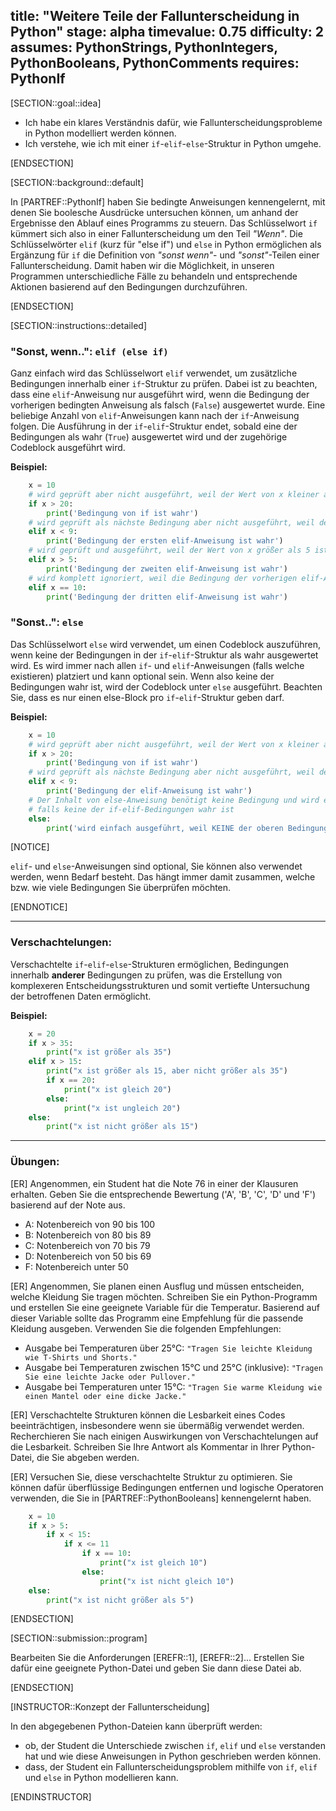 title: "Weitere Teile der Fallunterscheidung in Python"
stage: alpha
timevalue: 0.75
difficulty: 2
assumes: PythonStrings, PythonIntegers, PythonBooleans, PythonComments
requires: PythonIf
---

[SECTION::goal::idea]

- Ich habe ein klares Verständnis dafür, wie Fallunterscheidungsprobleme in Python modelliert werden können.  
- Ich verstehe, wie ich mit einer `if`-`elif`-`else`-Struktur in Python umgehe. 

[ENDSECTION]

[SECTION::background::default]

In [PARTREF::PythonIf] haben Sie bedingte Anweisungen kennengelernt, mit denen Sie boolesche Ausdrücke untersuchen können, um anhand der Ergebnisse den Ablauf eines Programms zu steuern. Das Schlüsselwort `if` kümmert sich also in einer Fallunterscheidung um den Teil *"Wenn"*. Die Schlüsselwörter `elif` (kurz für "else if") und `else` in Python ermöglichen als Ergänzung für `if` die Definition von *"sonst wenn"*- und *"sonst"*-Teilen einer Fallunterscheidung. Damit haben wir die Möglichkeit, in unseren Programmen unterschiedliche Fälle zu behandeln und entsprechende Aktionen basierend auf den Bedingungen durchzuführen.

[ENDSECTION]

[SECTION::instructions::detailed]

### "Sonst, wenn..": `elif (else if)`

Ganz einfach wird das Schlüsselwort `elif` verwendet, um zusätzliche Bedingungen innerhalb einer `if`-Struktur zu prüfen. Dabei ist zu beachten, dass eine `elif`-Anweisung nur ausgeführt wird, wenn die Bedingung der vorherigen bedingten Anweisung als falsch (`False`) ausgewertet wurde. Eine beliebige Anzahl von `elif`-Anweisungen kann nach der `if`-Anweisung folgen. Die Ausführung in der `if`-`elif`-Struktur endet, sobald eine der Bedingungen als wahr (`True`) ausgewertet wird und der zugehörige Codeblock ausgeführt wird.

**Beispiel:**

```python
    x = 10
    # wird geprüft aber nicht ausgeführt, weil der Wert von x kleiner als 20 ist
    if x > 20:
        print('Bedingung von if ist wahr')
    # wird geprüft als nächste Bedingung aber nicht ausgeführt, weil der Wert von x größer als 9 ist
    elif x < 9: 
        print('Bedingung der ersten elif-Anweisung ist wahr')
    # wird geprüft und ausgeführt, weil der Wert von x größer als 5 ist 
    elif x > 5:
        print('Bedingung der zweiten elif-Anweisung ist wahr')
    # wird komplett ignoriert, weil die Bedingung der vorherigen elif-Anweisung bereits wahr war
    elif x == 10: 
        print('Bedingung der dritten elif-Anweisung ist wahr')
```

### "Sonst..": `else`

Das Schlüsselwort `else` wird verwendet, um einen Codeblock auszuführen, wenn keine der Bedingungen in der `if`-`elif`-Struktur als wahr ausgewertet wird. Es wird immer nach allen `if`- und `elif`-Anweisungen (falls welche existieren) platziert und kann optional sein. Wenn also keine der Bedingungen wahr ist, wird der Codeblock unter `else` ausgeführt. Beachten Sie, dass es nur einen else-Block pro `if`-`elif`-Struktur geben darf.

**Beispiel:**

```python
    x = 10
    # wird geprüft aber nicht ausgeführt, weil der Wert von x kleiner als 20 ist
    if x > 20:
        print('Bedingung von if ist wahr')
    # wird geprüft als nächste Bedingung aber nicht ausgeführt, weil der Wert von x größer als 9 ist
    elif x < 9:
        print('Bedingung der elif-Anweisung ist wahr')
    # Der Inhalt von else-Anweisung benötigt keine Bedingung und wird einfach ausgeführt,
    # falls keine der if-elif-Bedingungen wahr ist
    else:
        print('wird einfach ausgeführt, weil KEINE der oberen Bedingungen True war')
```

[NOTICE]

`elif`- und `else`-Anweisungen sind optional, Sie können also verwendet werden, wenn Bedarf besteht. Das hängt immer damit zusammen, welche bzw. wie viele Bedingungen Sie überprüfen möchten.

[ENDNOTICE]

---

### Verschachtelungen:

Verschachtelte `if`-`elif`-`else`-Strukturen ermöglichen, Bedingungen innerhalb **anderer** Bedingungen zu prüfen, was die Erstellung von komplexeren Entscheidungsstrukturen und somit vertiefte Untersuchung der  betroffenen Daten ermöglicht.

**Beispiel:**

```python
    x = 20
    if x > 35:
        print("x ist größer als 35")
    elif x > 15:
        print("x ist größer als 15, aber nicht größer als 35")
        if x == 20:
            print("x ist gleich 20")
        else:
            print("x ist ungleich 20")
    else:
        print("x ist nicht größer als 15")
```

---

### Übungen:

[ER] Angenommen, ein Student hat die Note 76 in einer der Klausuren erhalten. Geben Sie die entsprechende Bewertung ('A', 'B', 'C', 'D' und 'F') basierend auf der Note aus.

- A: Notenbereich von 90 bis 100   
- B: Notenbereich von 80 bis 89  
- C: Notenbereich von 70 bis 79  
- D: Notenbereich von 50 bis 69  
- F: Notenbereich unter 50

[ER] Angenommen, Sie planen einen Ausflug und müssen entscheiden, welche Kleidung Sie tragen möchten. Schreiben Sie ein Python-Programm und erstellen Sie eine geeignete Variable für die Temperatur. Basierend auf dieser Variable sollte das Programm eine Empfehlung für die passende Kleidung ausgeben. Verwenden Sie die folgenden Empfehlungen:

- Ausgabe bei Temperaturen über 25°C: `"Tragen Sie leichte Kleidung wie T-Shirts und Shorts."`  
- Ausgabe bei Temperaturen zwischen 15°C und 25°C (inklusive): `"Tragen Sie eine leichte Jacke oder Pullover."`  
- Ausgabe bei Temperaturen unter 15°C: `"Tragen Sie warme Kleidung wie einen Mantel oder eine dicke Jacke."`  

[ER] Verschachtelte Strukturen können die Lesbarkeit eines Codes beeinträchtigen, insbesondere wenn sie übermäßig verwendet werden. Recherchieren Sie nach einigen Auswirkungen von Verschachtelungen auf die Lesbarkeit. Schreiben Sie Ihre Antwort als Kommentar in Ihrer Python-Datei, die Sie abgeben werden. 

[ER] Versuchen Sie, diese verschachtelte Struktur zu optimieren. Sie können dafür überflüssige Bedingungen entfernen und logische Operatoren verwenden, die Sie in [PARTREF::PythonBooleans] kennengelernt haben.
 
```python
    x = 10
    if x > 5:
        if x < 15:
            if x <= 11 
                if x == 10:
                    print("x ist gleich 10")
                else:
                    print("x ist nicht gleich 10")
    else:
        print("x ist nicht größer als 5")
``` 

[ENDSECTION]

[SECTION::submission::program]

Bearbeiten Sie die Anforderungen [EREFR::1], [EREFR::2]... Erstellen Sie dafür eine geeignete Python-Datei und geben Sie dann diese Datei ab.

[ENDSECTION]

[INSTRUCTOR::Konzept der Fallunterscheidung]

In den abgegebenen Python-Dateien kann überprüft werden:  
- ob, der Student die Unterschiede zwischen `if`, `elif` und `else` verstanden hat und wie diese Anweisungen in Python geschrieben werden können. 
- dass, der Student ein Fallunterscheidungsproblem mithilfe von `if`, `elif` und `else` in Python modellieren kann.

[ENDINSTRUCTOR]

